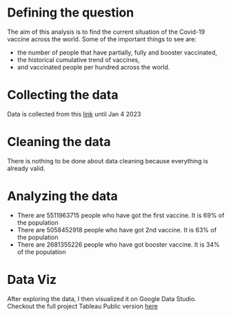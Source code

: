 # Defining the question
The aim of this analysis is to find the current situation of the Covid-19 vaccine across the world. Some of the important things to see are: 
- the number of people that have partially, fully and booster vaccinated, 
- the historical cumulative trend of vaccines, 
- and vaccinated people per hundred across the world.

# Collecting the data
Data is collected from this [link](https://ourworldindata.org/explorers/coronavirus-data-explorer) until Jan 4 2023 

# Cleaning the data
There is nothing to be done about data cleaning because everything is already valid.

# Analyzing the data
- There are 5511963715 people who have got the first vaccine. It is 69% of the population
- There are 5058452918 people who have got 2nd vaccine. It is 63% of the population
- There are 2681355226 people who have got booster vaccine. It is 34% of the population

#	Data Viz
After exploring the data, I then visualized it on Google Data Studio. Checkout the full project Tableau Public version [here](https://public.tableau.com/views/GlobalCovid19Vaccine/GLOBALCOVID-19VACCINETRACKER?:language=en-US&publish=yes&:display_count=n&:origin=viz_share_link)
